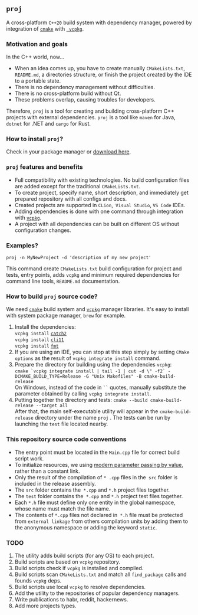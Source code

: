 ## `proj`

A cross-platform `C++20` build system with dependency manager, powered by integration of [`cmake`](https://cmake.org/)
with [` vcpkg`](https://github.com/microsoft/vcpkg).

### Motivation and goals

In the С++ world, now...

* When an idea comes up, you have to create manually `CMakeLists.txt`,` README.md`, a directories structure, or finish
  the project created by the IDE to a portable state.
* There is no dependency management without difficulties.
* There is no cross-platform build without Qt.
* These problems overlap, causing troubles for developers.

Therefore, `proj` is a tool for creating and building cross-platform C++ projects with external dependencies. `proj` is
a tool like `maven` for Java, `dotnet` for .NET and `cargo` for Rust.

### How to install `proj`?

Check in your package manager or [download here](https://github.com/demidko/proj/releases).

### `proj` features and benefits

* Full compatibility with existing technologies. No build configuration files are added except for the
  traditional `CMakeLists.txt`.
* To create project, specify name, short description, and immediately get prepared repository with all configs and docs.
* Created projects are supported in `CLion`,` Visual Studio`, `VS Code` IDEs.
* Adding dependencies is done with one command through integration with [`vcpkg`](https://github.com/microsoft/vcpkg).
* A project with all dependencies can be built on different OS without configuration changes.

### Examples?

`proj -n MyNewProject -d 'description of my new project'`

This command create `CMakeLists.txt` build configuration for project and tests, entry points, adds `vcpkg` and minimum
required dependencies for command line tools, `README.md` documentation.

### How to build `proj` source code?

We need [`cmake`](https://cmake.org/download) build system and [`vcpkg`](https://github.com/microsoft/vcpkg) manager
libraries. It's easy to install with system package manager, `brew` for example.

1. Install the dependencies:  
   `vcpkg install` [`catch2`](https://github.com/catchorg/Catch2)  
   `vcpkg install` [`cli11`](https://github.com/CLIUtils/CLI11)  
   `vcpkg install` [`fmt`](https://github.com/fmtlib/fmt)
1. If you are using an IDE, you can stop at this step simply by setting `CMake options` as the result
   of `vcpkg integrate install` command.
1. Prepare the directory for building using the dependencies `vcpkg`:  
   ```cmake `vcpkg integrate install | tail -1 | cut -d \" -f2` -DCMAKE_BUILD_TYPE=Release -G "Unix Makefiles" -B cmake-build-release```  
   On Windows, instead of the code in ``` `` ``` quotes, manually substitute the parameter obtained by
   calling `vcpkg integrate install`.
1. Putting together the directory and tests:
   `cmake --build cmake-build-release --target all`  
   After that, the main self-executable utility will appear in the `cmake-build-release` directory under the name `proj`
   . The tests can be run by launching the `test` file located nearby.

### This repository source code conventions

* The entry point must be located in the `Main.cpp` file for correct build script work.
* To initialize resources, we using [modern parameter passing by value](https://habr.com/ru/post/460955/), rather than a
  constant link.
* Only the result of the compilation of `* .cpp` files in the` src` folder is included in the release assembly.
* The `src` folder contains the` *.cpp` and `*.h` project files together.
* The `test` folder contains the` *.cpp` and `*.h` project test files together.
* Each `*.h` file must define only one entity in the global namespace, whose name must match the file name.
* The contents of `*.cpp` files not declared in` *.h` file must be protected from `external linkage` from others
  compilation units by adding them to the anonymous namespace or adding the keyword `static`.

### TODO

1. The utility adds build scripts (for any OS) to each project.
1. Build scripts are based on `vcpkg` repository.
1. Build scripts check if `vcpkg` is installed and compiled.
1. Build scripts scan `CMakeLists.txt` and match all `find_package` calls and founds `vcpkg` deps.
1. Build scripts use local `vcpkg` to resolve dependencies.
1. Add the utility to the repositories of popular dependency managers.
1. Write publications to habr, reddit, hackernews.
1. Add more projects types.
